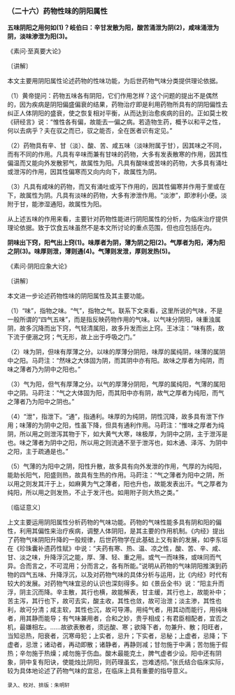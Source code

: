 ### （二十六）药物性味的阴阳属性

**五味阴阳之用何如(1)？岐伯曰：辛甘发散为阳，酸苦涌泄为阴(2)，咸味涌泄为阴，淡味渗泄为阳(3)。**

​《素问·至真要大论》

〔讲解〕

本文主要用阴阳属性论述药物的性味功能，为后世药物气味分类提供理论依据。

（1）黄帝提问：药物五味各有阴阳，它们作用怎样？这个问题的提出不是偶然的，因为疾病是阴阳偏盛偏衰的结果，药物治疗即是利用药物所具有的阴阳偏性去纠正人体阴阳的盛衰，使之恢复相对平衡，从而达到治愈疾病的目的。正如莫士枚《研经言》说：“惟性各有偏，故能去一偏之病。若造物生药，概予以和平之性，何以去病乎？夫在驭之而已，驭之能否，全在医者识有定见。”

（2）药物具有辛、甘（淡）、酸、苦、咸五味（淡味附属于甘），因其味之不同，而有不同的作用。凡具有辛味而兼有甘味的药物，大多有发表散寒的作用，因其性偏温而又能向外发散邪气，故属性为阳。凡具有酸味或苦味的药物，大多具有涌吐或泄泻的作用，因其性偏寒而又向内向下，故属性为阴。

（3）凡具有咸味的药物，而又有涌吐或泻下作用的，因其性偏寒并作用于里或在下，故属性为阴。凡具有淡味的药物，大多有渗泄作用。“淡渗”，即渗利小便。淡附于甘，能渗湿通阳，故属性为阳。

从上述五味的作用来看，主要针对药物性能进行阴阳属性的分析，为临床治疗提供理论依据。致于饮食五味虽然不是本文所讨论的重点范围，但也应包括在内。

**阴味出下窍，阳气出上窍(1)。味厚者为阴，薄为阴之阳(2)。气厚者为阳，溥为阳之阴(3)。味厚则泄，薄则通(4)。气薄则发泄，厚则发热(5)。**

《素问·阴阳应象大论》

〔讲解〕

本文进一步论述药物性味的阴阳属性及其主要功能。

（1）“味”，指物之味。“气”，指物之气。联系下文来看，这里所说的气味，不是一般所谓的“四气五味”，而是指反映药物作用的气味。以气味分阴阳，味重浊属阴，故多沉降而出下窍，气轻清属阳，故多升发而出上窍。王冰注：“味有质，故下流于便溺之窍；气无形，故上出于呼吸之门。”

（2）味为阴，但味有厚薄之分。以味的厚薄分阴阳，味厚的属纯阴，味薄的属阴中之阳。马莳注：“然味之大体固为阴，而其阴中亦有阳。故味之厚者为纯阴，而味之薄者乃为阴中之阳也。”

（3）气为阳，但气有厚薄之分。以气的厚薄分阴阳，气厚的属纯阳，气薄的属阳中之阴。马莳注：“气之大体固为阳，而其阳中亦有阴，故气之厚者为纯阳，而气之薄者乃为阳中之阴也。”

（4）“泄"，指泄下。“通”，指通利。味厚的为纯阴，阴性沉降，故多具有泄下作用；味薄的为阴中之阳，性虽下降，但具有通利作用。马莳注：“惟味之厚者为纯阴，所以用之则泄泻其物于下，如大黄气大寒，味极厚，为阴中之阴，主于泄泻是也。味之薄者为阴中之阳，所以用之则流通不至于泄泻也，如木通、泽泻、为阴中之阳，主于疏通是也。”

（5）气薄的为阳中之阴，阳性升散，故多具有向外发泄的作用，气厚的为纯阳，能助长阳气，阳盛则热，故具有生热的作用。马莳注：“气之薄者为阳中之阴，所以用之则发其汗于上，如麻黄为气之薄者，阳也升也，故能发表出汗。气之厚者为纯阳，所以用之则发热，不止于发汗也。如用附子则大热之类。”

〔临证意义〕

上文主要运用阴阳属性分析药物的气味功能。药物的气味性能多具有阴和阳的偏性，利用其偏性来治疗疾病，调整人体阴阳，是其主要的作用机制。《内经》提出了药物气味阴阳升降的一般规律，后世药物学在此基础上又有新的发展，如李东垣在《珍珠囊补遗药性赋》中说：“夫药有寒、热、温、凉之性，酸、苦、辛、咸、甘、淡之味，升降浮沉之能，厚、薄、轻、重之用。或气一而味殊，或味同而气异。合而言之，不可混用；分而言之，各有所能。”说明从药物的气味阴阳推演到药物的四气五味、升降浮沉，以及对药物气味的具体分析与运用，比《内经》时代有较大的发展。对药物气味宜忌的认识也深刻得多。如《景岳全书》说：“阳主升而浮，阴主沉而降。辛主散，其行也横，故能解表，甘主缓，其行也上，故能补中；苦主泻，其行也下，故可去实，酸主收，其性也敛，故可治泄；淡主渗，其性也利，故可分清；咸主软，其性也沉，故可导滞。用纯气者，用其动而能行，用纯味者，用其静而能导；有气味兼用者，合和之妙，贵乎相成；有君臣相配者，宜否之机，最嫌相左。……故欲表散者，须远酸、寒；欲降下者，勿兼升、散；阳旺者，当知忌热，阳衰者，沉寒毋犯；上实者，忌升；下实者，忌秘；上虚者，忌降；下虚者，忌泄；诸动者，再动即散；诸静者，再静则减；甘勿施于中满；苦勿施于假热；辛勿施于热燥；咸勿施于伤血。酸木最能克土，脾气虚者少设。阳中还有阴象，阴中复有阳诀，使能烛比阴阳，则药理虽玄，岂难透彻。”张氏结合临床实际，较为具体地论述了药物气味的宜忌，在临床上具有重要的指导意义。

`录入、校对、排版：朱明轩`

